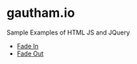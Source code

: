 # gautham.io
Sample Examples of HTML JS and JQuery
- <a href="https://gautham-churchill.github.io/gautham.io/clickHere.html">Fade In</a>
- <a href="https://gautham-churchill.github.io/gautham.io/fadeInfadeOut.html">Fade Out</a>
